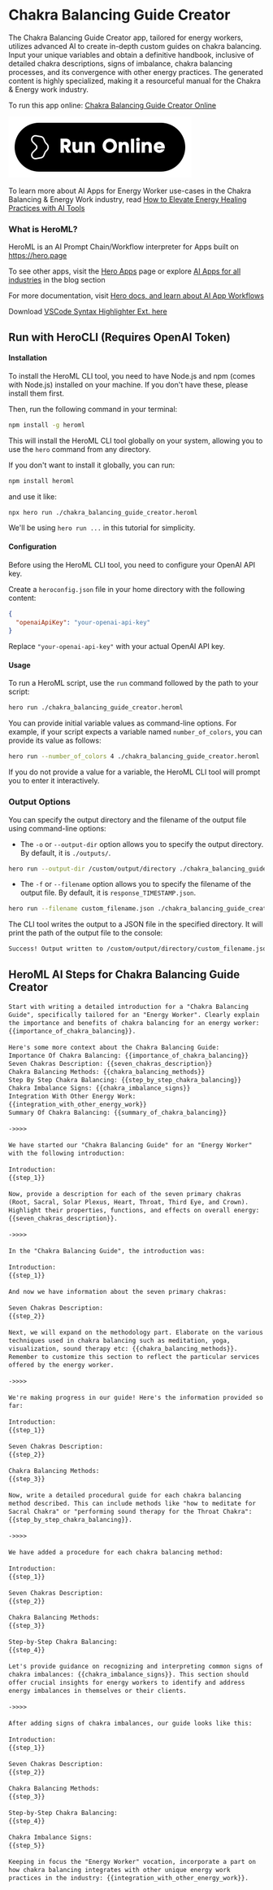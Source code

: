 # Chakra Balancing Guide Creator

The Chakra Balancing Guide Creator app, tailored for energy workers, utilizes advanced AI to create in-depth custom guides on chakra balancing. Input your unique variables and obtain a definitive handbook, inclusive of detailed chakra descriptions, signs of imbalance, chakra balancing processes, and its convergence with other energy practices. The generated content is highly specialized, making it a resourceful manual for the Chakra & Energy work industry.

To run this app online: [Chakra Balancing Guide Creator Online](https://hero.page/app/chakra-balancing-guide-creator-tailored-chakra-guide-for-energy-workers/oJTsXKnKVn3jDfLGsWiv)

[![Run Chakra Balancing Guide Creator Online](/assets/run.svg)](https://hero.page/app/chakra-balancing-guide-creator-tailored-chakra-guide-for-energy-workers/oJTsXKnKVn3jDfLGsWiv)

To learn more about AI Apps for Energy Worker use-cases in the Chakra Balancing & Energy Work industry, read [How to Elevate Energy Healing Practices with AI Tools](https://hero.page/blog/ai/chakra-balancing-and-energy-work/how-to-elevate-energy-healing-practices-with-ai-tools/170772)

### What is HeroML?
HeroML is an AI Prompt Chain/Workflow interpreter for Apps built on https://hero.page 

To see other apps, visit the [Hero Apps](https://hero.page/apps) page or explore [AI Apps for all industries](https://hero.page/blog) in the blog section

For more documentation, visit [Hero docs, and learn about AI App Workflows](https://hero.page/tutorials/introduction-to-heroml)

Download [VSCode Syntax Highlighter Ext. here](https://marketplace.visualstudio.com/items?itemName=hero-page.heroml)

## Run with HeroCLI (Requires OpenAI Token)

#### Installation

To install the HeroML CLI tool, you need to have Node.js and npm (comes with Node.js) installed on your machine. If you don't have these, please install them first. 

Then, run the following command in your terminal:

```bash
npm install -g heroml
```

This will install the HeroML CLI tool globally on your system, allowing you to use the `hero` command from any directory.

If you don't want to install it globally, you can run:

```bash
npm install heroml
```

and use it like:

```bash
npx hero run ./chakra_balancing_guide_creator.heroml
```

We'll be using `hero run ...` in this tutorial for simplicity.

#### Configuration

Before using the HeroML CLI tool, you need to configure your OpenAI API key. 

Create a `heroconfig.json` file in your home directory with the following content:

```json
{
  "openaiApiKey": "your-openai-api-key"
}
```

Replace `"your-openai-api-key"` with your actual OpenAI API key.

#### Usage

To run a HeroML script, use the `run` command followed by the path to your script:

```bash
hero run ./chakra_balancing_guide_creator.heroml
```

You can provide initial variable values as command-line options. For example, if your script expects a variable named `number_of_colors`, you can provide its value as follows:

```bash
hero run --number_of_colors 4 ./chakra_balancing_guide_creator.heroml
```

If you do not provide a value for a variable, the HeroML CLI tool will prompt you to enter it interactively.

### Output Options

You can specify the output directory and the filename of the output file using command-line options:

- The `-o` or `--output-dir` option allows you to specify the output directory. By default, it is `./outputs/`.

```bash
hero run --output-dir /custom/output/directory ./chakra_balancing_guide_creator.heroml
```

- The `-f` or `--filename` option allows you to specify the filename of the output file. By default, it is `response_TIMESTAMP.json`.

```bash
hero run --filename custom_filename.json ./chakra_balancing_guide_creator.heroml
```

The CLI tool writes the output to a JSON file in the specified directory. It will print the path of the output file to the console:

```bash
Success! Output written to /custom/output/directory/custom_filename.json
```


## HeroML AI Steps for Chakra Balancing Guide Creator
```
Start with writing a detailed introduction for a "Chakra Balancing Guide", specifically tailored for an "Energy Worker". Clearly explain the importance and benefits of chakra balancing for an energy worker: {{importance_of_chakra_balancing}}.

Here's some more context about the Chakra Balancing Guide:
Importance Of Chakra Balancing: {{importance_of_chakra_balancing}}
Seven Chakras Description: {{seven_chakras_description}}
Chakra Balancing Methods: {{chakra_balancing_methods}}
Step By Step Chakra Balancing: {{step_by_step_chakra_balancing}}
Chakra Imbalance Signs: {{chakra_imbalance_signs}}
Integration With Other Energy Work: {{integration_with_other_energy_work}}
Summary Of Chakra Balancing: {{summary_of_chakra_balancing}}

->>>>

We have started our "Chakra Balancing Guide" for an "Energy Worker" with the following introduction:

Introduction:
{{step_1}}

Now, provide a description for each of the seven primary chakras (Root, Sacral, Solar Plexus, Heart, Throat, Third Eye, and Crown). Highlight their properties, functions, and effects on overall energy: {{seven_chakras_description}}.

->>>>

In the "Chakra Balancing Guide", the introduction was:

Introduction:
{{step_1}}

And now we have information about the seven primary chakras:

Seven Chakras Description:
{{step_2}}

Next, we will expand on the methodology part. Elaborate on the various techniques used in chakra balancing such as meditation, yoga, visualization, sound therapy etc: {{chakra_balancing_methods}}. Remember to customize this section to reflect the particular services offered by the energy worker.

->>>>

We're making progress in our guide! Here's the information provided so far:

Introduction:
{{step_1}}

Seven Chakras Description:
{{step_2}}

Chakra Balancing Methods:
{{step_3}}

Now, write a detailed procedural guide for each chakra balancing method described. This can include methods like "how to meditate for Sacral Chakra" or "performing sound therapy for the Throat Chakra": {{step_by_step_chakra_balancing}}.

->>>>

We have added a procedure for each chakra balancing method:

Introduction:
{{step_1}}

Seven Chakras Description:
{{step_2}}

Chakra Balancing Methods:
{{step_3}}

Step-by-Step Chakra Balancing:
{{step_4}}

Let's provide guidance on recognizing and interpreting common signs of chakra imbalances: {{chakra_imbalance_signs}}. This section should offer crucial insights for energy workers to identify and address energy imbalances in themselves or their clients.

->>>>

After adding signs of chakra imbalances, our guide looks like this:

Introduction:
{{step_1}}

Seven Chakras Description:
{{step_2}}

Chakra Balancing Methods:
{{step_3}}

Step-by-Step Chakra Balancing:
{{step_4}}

Chakra Imbalance Signs:
{{step_5}}

Keeping in focus the "Energy Worker" vocation, incorporate a part on how chakra balancing integrates with other unique energy work practices in the industry: {{integration_with_other_energy_work}}.


```

